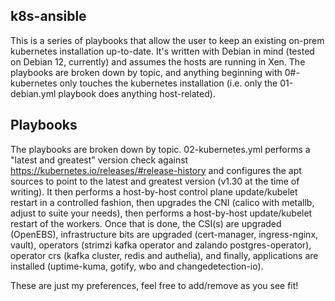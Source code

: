 ## k8s-ansible
This is a series of playbooks that allow the user to keep an existing on-prem kubernetes
installation up-to-date.  It's written with Debian in mind (tested on Debian 12, currently)
and assumes the hosts are running in Xen.  The playbooks are broken down by topic, and anything
beginning with 0#-kubernetes only touches the kubernetes installation (i.e. only the 01-debian.yml
playbook does anything host-related).

## Playbooks
The playbooks are broken down by topic.  02-kubernetes.yml performs a "latest and greatest" version
check against https://kubernetes.io/releases/#release-history and configures the apt sources to point 
to the latest and greatest version (v1.30 at the time of writing).  It then performs a host-by-host
control plane update/kubelet restart in a controlled fashion, then upgrades the CNI (calico with metallb, 
adjust to suite your needs), then performs a host-by-host update/kubelet restart of the workers.  Once 
that is done, the CSI(s) are upgraded (OpenEBS), infrastructure bits are upgraded (cert-manager, ingress-nginx,
vault), operators (strimzi kafka operator and zalando postgres-operator), operator crs (kafka cluster, redis 
and authelia), and finally, applications are installed (uptime-kuma, gotify, wbo and changedetection-io).

These are just my preferences, feel free to add/remove as you see fit!
